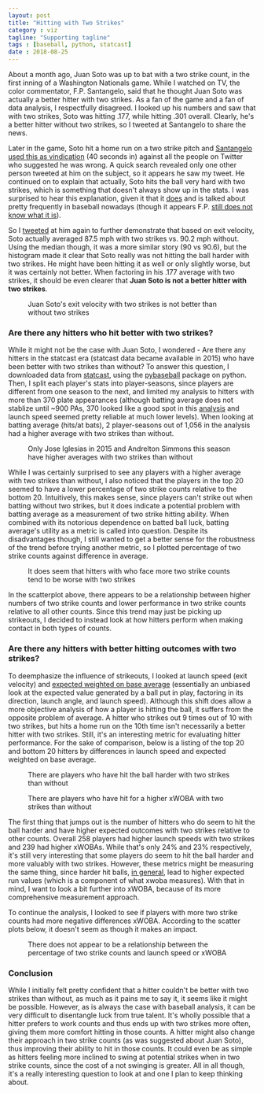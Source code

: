 ```yaml
---
layout: post
title: "Hitting with Two Strikes"
category : viz
tagline: "Supporting tagline"
tags : [baseball, python, statcast]
date : 2018-08-25
---
```


<p class="intro"><span class="dropcap">A</span>bout a month ago, Juan Soto was up to bat with a two strike count, in the first inning of a Washington Nationals game. While I watched on TV, the color commentator, F.P. Santangelo, said that he thought Juan Soto was actually a better hitter with two strikes. As a fan of the game and a fan of data analysis, I respectfully disagreed. I looked up his numbers and saw that with two strikes, Soto was hitting .177, while hitting .301 overall. Clearly, he's a better hitter without two strikes, so I tweeted at Santangelo to share the news. </p>

Later in the game, Soto hit a home run on a two strike pitch and [Santangelo used this as vindication][sotohr] (40 seconds in) against all the people on Twitter who suggested he was wrong. A quick search revealed only one other person tweeted at him on the subject, so it appears he saw my tweet. He continued on to explain that actually, Soto hits the ball very hard with two strikes, which is something that doesn't always show up in the stats. I was surprised to hear this explanation, given it that it [does][exitvelo] and is talked about pretty frequently in baseball nowadays (though it appears F.P. [still does not know what it is][billnye]).

So I [tweeted][fp] at him again to further demonstrate that based on exit velocity, Soto actually averaged 87.5 mph with two strikes vs. 90.2 mph without. Using the median though, it was a more similar story (90 vs 90.6), but the histogram made it clear that Soto really was not hitting the ball harder with two strikes. He might have been hitting it as well or only slightly worse, but it was certainly not better. When factoring in his .177 average with two strikes, it should be even clearer that **Juan Soto is not a better hitter with two strikes**.

<figure>
<figcaption> Juan Soto's exit velocity with two strikes is not better than without two strikes </figcaption>
<img src="{{ '/assets/img/soto.png' | prepend: site.baseurl }}" alt="">
</figure>

### Are there any hitters who hit better with two strikes?

While it might not be the case with Juan Soto, I wondered - Are there any hitters in the statcast era (statcast data became available in 2015) who have been better with two strikes than without? To answer this question, I downloaded data from [statcast][statcastlink], using the [pybaseball][pybaseballlink] package on python. Then, I split each player's stats into player-seasons, since players are different from one season to the next, and limited my analysis to hitters with more than 370 plate appearances (although batting average does not stablize until ~900 PAs, 370 looked like a good spot in this [analysis][limit] and launch speed seemed pretty reliable at much lower levels). When looking at batting average (hits/at bats), 2 player-seasons out of 1,056 in the analysis had a higher average with two strikes than without.

<figure>
<figcaption> Only Jose Iglesias in 2015 and Andrelton Simmons this season have higher averages with two strikes than without </figcaption>
<img src="{{ '/assets/img/Average Table.png' | prepend: site.baseurl }}" alt="">
</figure>

While I was certainly surprised to see any players with a higher average with two strikes than without, I also noticed that the players in the top 20 seemed to have a lower percentage of two strike counts relative to the bottom 20. Intuitively, this makes sense, since players can't strike out when batting without two strikes, but it does indicate a potential problem with batting average as a measurement of two strike hitting ability. When combined with its notorious dependence on batted ball luck, batting average's utility as a metric is called into question. Despite its disadvantages though, I still wanted to get a better sense for the robustness of the trend before trying another metric, so I plotted percentage of two strike counts against difference in average.

<figure>
<figcaption> It does seem that hitters with who face more two strike counts tend to be worse with two strikes </figcaption>
<img src="{{ '/assets/img/Scatter 1.png' | prepend: site.baseurl }}" alt="">
</figure>


In the scatterplot above, there appears to be a relationship between higher numbers of two strike counts and lower performance in two strike counts relative to all other counts. Since this trend may just be picking up strikeouts, I decided to instead look at how hitters perform when making contact in both types of counts.

### Are there any hitters with better hitting outcomes with two strikes?

To deemphasize the influence of strikeouts, I looked at launch speed (exit velocity) and [expected weighted on base average][xwoba] (essentially an unbiased look at the expected value generated by a ball put in play, factoring in its direction, launch angle, and launch speed). Although this shift does allow a more objective analysis of how a player is hitting the ball, it suffers from the opposite problem of average. A hitter who strikes out 9 times out of 10 with two strikes, but hits a home run on the 10th time isn't necessarily a better hitter with two strikes. Still, it's an interesting metric for evaluating hitter performance. For the sake of comparison, below is a listing of the top 20 and bottom 20 hitters by differences in launch speed and expected weighted on base average.

<figure>
<figcaption> There are players who have hit the ball harder with two strikes than without </figcaption>
<img src="{{ '/assets/img/Launch Speed Table.png' | prepend: site.baseurl }}" alt="">
</figure>

<figure>
<figcaption> There are players who have hit for a higher xWOBA with two strikes than without </figcaption>
<img src="{{ '/assets/img/xWOBA Table.png' | prepend: site.baseurl }}" alt="">
</figure>

The first thing that jumps out is the number of hitters who do seem to hit the ball harder and have higher expected outcomes with two strikes relative to other counts. Overall 258 players had higher launch speeds with two strikes and 239 had higher xWOBAs. While that's only 24% and 23% respectively, it's still very interesting that some players do seem to hit the ball harder and more valuably with two strikes. However, these metrics might be measuring the same thing, since harder hit balls, [in general][538science], lead to higher expected run values (which is a component of what xwoba measures). With that in mind, I want to look a bit further into xWOBA, because of its more comprehensive measurement approach.

To continue the analysis, I looked to see if players with more two strike counts had more negative differences xWOBA. According to the scatter plots below, it doesn't seem as though it makes an impact.

<figure>
<figcaption> There does not appear to be a relationship between the percentage of two strike counts and launch speed or xWOBA</figcaption>
<img src="{{ '/assets/img/Scatter 2.png' | prepend: site.baseurl }}" alt="">
</figure>

### Conclusion

While I initially felt pretty confident that a hitter couldn't be better with two strikes than without, as much as it pains me to say it, it seems like it might be possible. However, as is always the case with baseball analysis, it can be very difficult to disentangle luck from true talent. It's wholly possible that a hitter prefers to work counts and thus ends up with two strikes more often, giving them more comfort hitting in those counts. A hitter might also change their approach in two strike counts (as was suggested about Juan Soto), thus improving their ability to hit in those counts. It could even be as simple as hitters feeling more inclined to swing at potential strikes when in two strike counts, since the cost of a not swinging is greater. All in all though, it's a really interesting question to look at and one I plan to keep thinking about.


[sotohr]:https://www.mlb.com/video/sotos-2-run-jack/c-2289044883
[exitvelo]:http://m.mlb.com/glossary/statcast/exit-velocity
[billnye]: https://twitter.com/FightinHydrant/status/1009644477814853632
[fp]:https://twitter.com/IraRickman/status/1020728572951003136
[statcastlink]:https://baseballsavant.mlb.com/statcast_search
[pybaseballlink]:https://github.com/jldbc/pybaseball/blob/master/docs/playerid_reverse_lookup.md
[limit]: https://www.fangraphs.com/blogs/a-long-needed-update-on-reliability/
[xwoba]: http://m.mlb.com/glossary/statcast/expected-woba
[538science]: https://fivethirtyeight.com/features/the-new-science-of-hitting/
